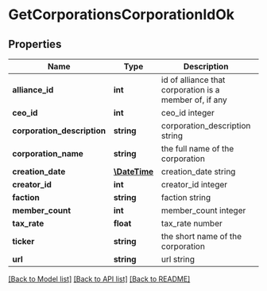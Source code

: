 # GetCorporationsCorporationIdOk

## Properties
Name | Type | Description | Notes
------------ | ------------- | ------------- | -------------
**alliance_id** | **int** | id of alliance that corporation is a member of, if any | [optional] 
**ceo_id** | **int** | ceo_id integer | 
**corporation_description** | **string** | corporation_description string | 
**corporation_name** | **string** | the full name of the corporation | 
**creation_date** | [**\DateTime**](\DateTime.md) | creation_date string | [optional] 
**creator_id** | **int** | creator_id integer | 
**faction** | **string** | faction string | [optional] 
**member_count** | **int** | member_count integer | 
**tax_rate** | **float** | tax_rate number | 
**ticker** | **string** | the short name of the corporation | 
**url** | **string** | url string | 

[[Back to Model list]](../README.md#documentation-for-models) [[Back to API list]](../README.md#documentation-for-api-endpoints) [[Back to README]](../README.md)


